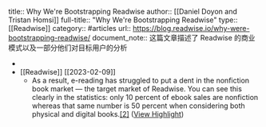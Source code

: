 title:: Why We're Bootstrapping Readwise
author:: [[Daniel Doyon and Tristan Homsi]]
full-title:: "Why We're Bootstrapping Readwise"
type:: [[Readwise]]
category:: #articles
url:: https://blog.readwise.io/why-were-bootstrapping-readwise/
document_note:: 这篇文章描述了 Readwise 的商业模式以及一部分他们对目标用户的分析

-
- [[Readwise]] [[2023-02-09]]
	- As a result, e-reading has struggled to put a dent in the nonfiction book market — the target market of Readwise. You can see this clearly in the statistics: only 10 percent of ebook sales are nonfiction whereas that same number is 50 percent when considering both physical and digital books.[[2]](https://blog.readwise.io/why-were-bootstrapping-readwise/) ([View Highlight](https://read.readwise.io/read/01grttv4vc6mmvyd20sh6scg4q))